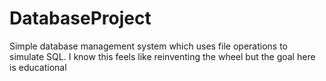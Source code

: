# DatabaseProject
Simple database management system which uses file operations to simulate SQL.
I know this feels like reinventing the wheel but the goal here is educational
